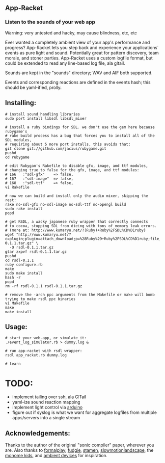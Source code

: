 ## App-Racket
### Listen to the sounds of your web app

Warning: very untested and hacky, may cause blindness, etc, etc

Ever wanted a completely ambient view of your app's performance and
progress? App-Racket lets you step back and experience your
applications' events as pure light and sound. Potentially great for
pattern discovery, team morale, and stoner parties. App-Racket uses
a custom logfile format, but could be extended to read any line-based
log file, ala gltail.

Sounds are kept in the "sounds" directory; WAV and AIF both supported.

Events and corresponding reactions are defined in the events hash;
this should be yaml-ified, prolly.

## Installing:

    # install sound handling libraries
    sudo port install libsdl libsdl_mixer

    # install a ruby bindings for SDL. we don't use the gem here because rubygame's
    # rake build process has a bug that forces you to install all of the SDL modules,
    # requiring about 5 more port installs. this avoids that:
    git clone git://github.com/jacius/rubygame.git
    pushd
    cd rubygame

    # edit Rubygam's Rakefile to disable gfx, image, and ttf modules,
    # changing true to false for the gfx, image, and ttf modules:
    # 166   :"sdl-gfx"    => false,
    # 167   :"sdl-image"  => false,
    # 168   :"sdl-ttf"    => false,
    vi Rakefile

    # now we can build and install only the audio mixer, skipping the rest:
    rake no-sdl-gfx no-sdl-image no-sdl-ttf no-opengl build
    sudo rake install
    popd

    # get RSDL, a wacky japanese ruby wrapper that correctly connects
    # to cocoa, stopping SDL from dieing with tons of memory leak errors.
    # (more at: http://www.kumaryu.net/?(Ruby)+Ruby%2FSDL%CD%D1ruby)
    wget "http://www.kumaryu.net/?c=plugin;plugin=attach_download;p=%28Ruby%29+Ruby%2FSDL%CD%D1ruby;file_name=rsdl-0.1.1.tar.gz" \
      -O rsdl-0.1.1.tar.gz
    gtar zxpvf rsdl-0.1.1.tar.gz
    pushd
    cd rsdl-0.1.1
    ruby configure.rb
    make
    sudo make install
    hash -r
    popd
    rm -rf rsdl-0.1.1 rsdl-0.1.1.tar.gz

    # remove the -arch ppc arguments from the Makefile or make will bomb trying to make rsdl ppc binaries
    vi Makefile
    make
    make install

## Usage:
    # start your web-app, or simulate it:
    ./event_log_simulator.rb > dummy.log &

    # run app-racket with rsdl wrapper:
    rsdl app_racket.rb dummy.log

    # learn

# TODO:
 * implement tailing over ssh, ala GlTail
 * yaml-ize sound reaction mapping
 * implement light control via [arduino](http://rad.rubyforge.org/)
 * figure out if syslog is what we want for aggregate logfiles from
   multiple apps/servers into a single stream

## Acknowledgements:
Thanks to the author of the original "sonic compiler" paper, wherever you are. Also thanks to
[formalplay](http://formalplay.com),
[fudgie](http://www.fudgie.org),
[stamen](http://stamen.com/),
[slowmotionlandscape](http://companypolicy.tv),
the [monome kids](http://monome.org/),
and [ambient devices](http://ambientdevices.myshopify.com/products/stock-orb)
for inspiration. 

